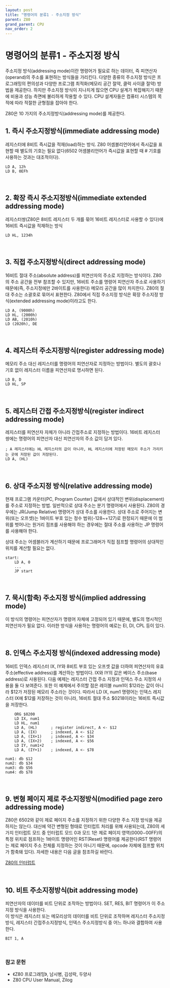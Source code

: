```yaml
---
layout: post
title: "명령어의 분류1 - 주소지정 방식"
parent: Z80
grand_parent: CPU
nav_order: 2
---
```


# 명령어의 분류1 - 주소지정 방식

주소지정 방식(addressing mode)이란 명령어가 필요로 하는 데이터, 즉 피연산자(operand)의 주소를 표현하는 방식들을 가리킨다. 다양한 종류의 주소지정 방식은 프로그래밍의 편의성과 다양한 프로그램 최적화(메모리 공간 절약, 클럭 사이클 절약) 방법을 제공한다. 하지만 주소지정 방식이 지나치게 많으면 CPU 설계가 복잡해지기 때문에 비용과 성능 측면에 불리하게 작용할 수 있다. CPU 설계자들은 컴퓨터 시스템의 목적에 따라 적절한 균형점을 잡아야 한다.  
  
Z80은 10 가지의 주소지정방식(addressing mode)를 제공한다.  
  

## 1. 즉시 주소지정방식(immediate addressing mode)
레지스터에  8비트 즉시값을 적재(load)하는 방식. Z80 어셈블리언어에서 즉시값을 표현할 때 별도의 기호는 필요 없다(6502 어셈블리언어가 즉시값을 표현할 때 # 기호를 사용하는 것과는 대조적이다).  
```
LD A, 12h
LD B, 0EFh
```
  
<br>

## 2. 확장 즉시 주소지정방식(immediate extended addressing mode)
레지스터쌍(Z80은 8비트 레지스터 두 개를 묶어 16비트 레지스터로 사용할 수 있다)에 16비트 즉시값을 적재하는 방식  
```
LD HL, 1234h
```
  
<br>

## 3. 직접 주소지정방식(direct addressing mode)
16비트 절대 주소(absolute address)를 피연산자의 주소로 지정하는 방식이다. Z80의 주소 공간을 전부 참조할 수 있지만, 16비트 주소를 명령어 피연산자 주소로 사용하기 때문에(즉, 주소지정에만 2바이트를 사용한다) 메모리 공간을 많이 차지한다. Z80의 절대 주소는 소괄호로 묶어서 표현한다. Z80에서 직접 주소지정 방식은 확장 주소지정 방식(extended addressing mode)이라고도 한다.  
```
LD A, (9000h)
LD HL, (2000h)
LD AB, (2010h)
LD (2020h), DE
```
  
<br>

## 4. 레지스터 주소지정방식(register addressing mode)
메모리 주소 대신 레지스터를 명령어의 피연산자로 지정하는 방법이다. 별도의 괄호나 기호 없이 레지스터 이름을 피연산자로 명시하면 된다.  
```
LD B, D
LD HL, SP
```
  
<br>

## 5. 레지스터 간접 주소지정방식(register indirect addressing mode)
레지스터를 피연산자 자체가 아니라 간접주소로 지정하는 방법이다. 16비트 레지스터 쌍에는 명령어의 피연산자 대신 피연산자의 주소 값이 담겨 있다.  
```
; A 레지스터에는 HL 레지스터의 값이 아니라, HL 레지스터에 저장된 메모리 주소가 가리키는 곳에 저장된 값이 저장된다.
LD A, (HL)​
```
<br>

## 6. 상대 주소지정 방식(relative addressing mode)
현재 프로그램 카운터(PC, Program Counter) 값에서 상대적인 변위(displacement)를 주소로 지정하는 방법. 일반적으로 상대 주소는 분기 명령어에서 사용된다. Z80의 경우에는 JR(Jump Relative) 명령어가 상대 주소를 사용한다. 상대 주소로 주어지는 변위(또는 오프셋)는 1바이트 부호 있는 정수 범위(-128~+127)로 한정되기 때문에 이 범위를 벗어나는 원거리 점프를 사용해야 하는 경우에는 절대 주소를 사용하는 JP 명령어를 사용해야 한다.  
  
상대 주소는 어셈블러가 계산하기 때문에 프로그래머가 직접 점프할 명령어의 상대적인 위치를 계산할 필요는 없다.  
```
start:
    LD A, 0
    ...
    JP start
```
  
<br>

## 7. 묵시(함축) 주소지정 방식(implied addressing mode)
이 방식의 명령어는 피연산자가 명령어 자체에 고정되어 있기 때문에, 별도의 명시적인 피연산자가 필요 없다. 이러한 방식을 사용하는 명령어의 예로는 EI, DI, CPL 등이 있다.  
  
<br>

## 8. 인덱스 주소지정 방식(indexed addressing mode)
16비트 인덱스 레지스터 IX, IY와 8비트 부호 있는 오프셋 값을 더하여 피연산자의 유효 주소(effective address)를 계산하는 방법이다. IX와 IY의 값은 베이스 주소(base address)로 사용된다. 다음 예제는 레지스터 간접 주소 지정과 인덱스 주소 지정의 사용을 둘 다 보여준다. 또한 이 예제에서 주의할 점은 레이블 num1이 $12라는 값이 아니라 $12가 저장된 메모리 주소라는 것이다. 따라서 LD IX, num1 명령어는 인덱스 레지스터 IX에 $12를 저장하는 것이 아니라, 16비트 절대 주소 $0218이라는 16비트 즉시값을 저장한다.  
```
    ORG $0200
    LD IX, num1
    LD HL, num1
    LD A, (HL)      ; register indirect, A <- $12
    LD A, (IX)      ; indexed, A <- $12
    LD A, (IX+1)    ; indexed, A <- $34
    LD A, (IX+2)    ; indexed, A <- $56
    LD IY, num1+2
    LD A, (IY+1)    ; indexed, A <- $78

num1: db $12
num2: db $34
num3: db $56
num4: db $78
```
  
<br>

## 9. 변형 페이지 제로 주소지정방식(modified page zero addressing mode)
Z80은 6502와 같이 제로 페이지 주소를 지정하기 위한 다양한 주소 지정 방식을 제공하지는 않는다. 대신에 약간 변형된 형태로 인터럽트 처리를 위해 사용되는데, Z80의 세 가지 인터럽트 모드 중 인터럽트 모드 0과 모드 1은 제로 페이지 영역($0000-$00FF)의 특정 위치로 점프하는 1바이트 명령어인 RST(Reset) 명령어를 제공한다(RST 명령어는 제로 페이지 주소 전체를 지정하는 것이 아니기 때문에, opcode 자체에 점프할 위치가 함축돼 있다). 자세한 내용은 다음 글을 참조하길 바란다.  
  
[Z80의 인터럽트](https://blog.naver.com/qodmsxo471/221810297254)
  
<br>

## 10. 비트 주소지정방식(bit addressing mode)
피연산자의 데이터를 비트 단위로 조작하는 방법이다. SET, RES, BIT 명령어가 이 주소 지정 방식을 사용한다.  
이 방식은 레지스터 또는 메모리상의 데이터를 비트 단위로 조작하며 레지스터 주소지정방식, 레지스터 간접주소지정방식, 인덱스 주소지정방식 중 어느 하나와 결합하여 사용한다.  
```
BIT 1, A
```
  
<br>

### 참고 문헌
- 《Z80 프로그래밍》, 남시병, 김성락, 두양사  
- Z80 CPU User Manual, Zilog  